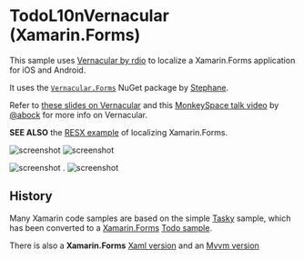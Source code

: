 TodoL10nVernacular (Xamarin.Forms)
=============

This sample uses [Vernacular by rdio](https://github.com/rdio/vernacular) to localize a Xamarin.Forms application for iOS and Android.

It uses the [`Vernacular.Forms`](http://www.nuget.org/packages/Vernacular.Forms/) NuGet package by [Stephane](https://github.com/StephaneDelcroix).

Refer to [these slides on Vernacular](https://dl.dropboxusercontent.com/u/10397738/vernacular.pdf) and this [MonkeySpace talk video](http://vimeo.com/album/2142123/video/55647621) by [@abock](https://twitter.com/abock) for more info on Vernacular.

**SEE ALSO** the [RESX example](https://github.com/conceptdev/xamarin-forms-samples/tree/master/TodoL10nResx) of localizing Xamarin.Forms.

![screenshot](https://raw.githubusercontent.com/conceptdev/xamarin-forms-samples/master/TodoL10nVernacular/Screenshots/iOS-Francais-sml.png "iOS French") ![screenshot](https://raw.githubusercontent.com/conceptdev/xamarin-forms-samples/master/TodoL10nVernacular/Screenshots/iOS-Deutsch-sml.png "iOS German")

![screenshot](https://raw.githubusercontent.com/conceptdev/xamarin-forms-samples/master/TodoL10nVernacular/Screenshots/Android-Espanol-sml.png "Android Spanish")  .    ![screenshot](https://raw.githubusercontent.com/conceptdev/xamarin-forms-samples/master/TodoL10nVernacular/Screenshots/Android-Francais-sml.png "Android French")


History
------

Many Xamarin code samples are based on the simple [Tasky](https://github.com/xamarin/mobile-samples/tree/master/Tasky) sample, which has been converted to a [Xamarin.Forms](http://xamarin.com/forms) [Todo sample](https://github.com/xamarin/xamarin-forms-samples/tree/master/Todo).

There is also a **Xamarin.Forms** [Xaml version](https://github.com/conceptdev/xamarin-forms-samples/tree/master/TodoXaml) and an [Mvvm version](https://github.com/conceptdev/xamarin-forms-samples/tree/master/TodoMvvm)